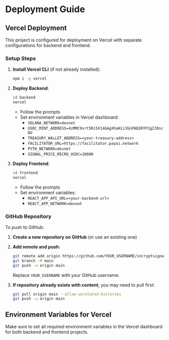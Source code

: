 # Deployment Guide

## Vercel Deployment

This project is configured for deployment on Vercel with separate configurations for backend and frontend.

### Setup Steps

1. **Install Vercel CLI** (if not already installed):
   ```bash
   npm i -g vercel
   ```

2. **Deploy Backend**:
   ```bash
   cd backend
   vercel
   ```
   - Follow the prompts
   - Set environment variables in Vercel dashboard:
     - `SOLANA_NETWORK=devnet`
     - `USDC_MINT_ADDRESS=4zMMC9srt5Ri5X14GAgXhaHii3GnPAEERYPJgZJDncDU`
     - `TREASURY_WALLET_ADDRESS=<your-treasury-address>`
     - `FACILITATOR_URL=https://facilitator.payai.network`
     - `PYTH_NETWORK=devnet`
     - `SIGNAL_PRICE_MICRO_USDC=10000`

3. **Deploy Frontend**:
   ```bash
   cd frontend
   vercel
   ```
   - Follow the prompts
   - Set environment variables:
     - `REACT_APP_API_URL=<your-backend-url>`
     - `REACT_APP_NETWORK=devnet`

### GitHub Repository

To push to GitHub:

1. **Create a new repository on GitHub** (or use an existing one)

2. **Add remote and push**:
   ```bash
   git remote add origin https://github.com/YOUR_USERNAME/incryptsignal.git
   git branch -M main
   git push -u origin main
   ```

   Replace `YOUR_USERNAME` with your GitHub username.

3. **If repository already exists with content**, you may need to pull first:
   ```bash
   git pull origin main --allow-unrelated-histories
   git push -u origin main
   ```

## Environment Variables for Vercel

Make sure to set all required environment variables in the Vercel dashboard for both backend and frontend projects.

